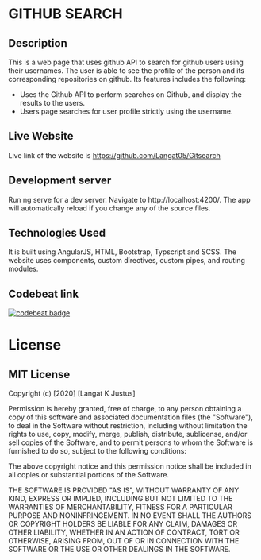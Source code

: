 # GITHUB SEARCH

## Description
This is a web page that uses github API to search for github users using their usernames. The user is able to see the profile of the person and its corresponding repositories on github.
Its features includes the following:
 - Uses the Github API to perform searches on Github, and display the results to the users.
 - Users page searches for user profile strictly using the username.

## Live Website
Live link of the website is https://github.com/Langat05/Gitsearch

## Development server
Run ng serve for a dev server. Navigate to http://localhost:4200/. The app will automatically reload if you change any of the source files.

## Technologies Used
It is built using AngularJS, HTML, Bootstrap, Typscript and SCSS. The website uses components, custom directives, custom pipes, and routing modules.

## Codebeat link
[![codebeat badge](https://codebeat.co/badges/f5da85ab-d649-4997-bb12-c88458648648)](https://codebeat.co/projects/github-com-langat05-gitsearch-master)


# License

## MIT License
Copyright (c) [2020] [Langat K Justus]

Permission is hereby granted, free of charge, to any person obtaining a copy of this software and associated documentation files (the "Software"), to deal in the Software without restriction, including without limitation the rights to use, copy, modify, merge, publish, distribute, sublicense, and/or sell copies of the Software, and to permit persons to whom the Software is furnished to do so, subject to the following conditions:

The above copyright notice and this permission notice shall be included in all copies or substantial portions of the Software.

THE SOFTWARE IS PROVIDED "AS IS", WITHOUT WARRANTY OF ANY KIND, EXPRESS OR IMPLIED, INCLUDING BUT NOT LIMITED TO THE WARRANTIES OF MERCHANTABILITY, FITNESS FOR A PARTICULAR PURPOSE AND NONINFRINGEMENT. IN NO EVENT SHALL THE AUTHORS OR COPYRIGHT HOLDERS BE LIABLE FOR ANY CLAIM, DAMAGES OR OTHER LIABILITY, WHETHER IN AN ACTION OF CONTRACT, TORT OR OTHERWISE, ARISING FROM, OUT OF OR IN CONNECTION WITH THE SOFTWARE OR THE USE OR OTHER DEALINGS IN THE SOFTWARE.

